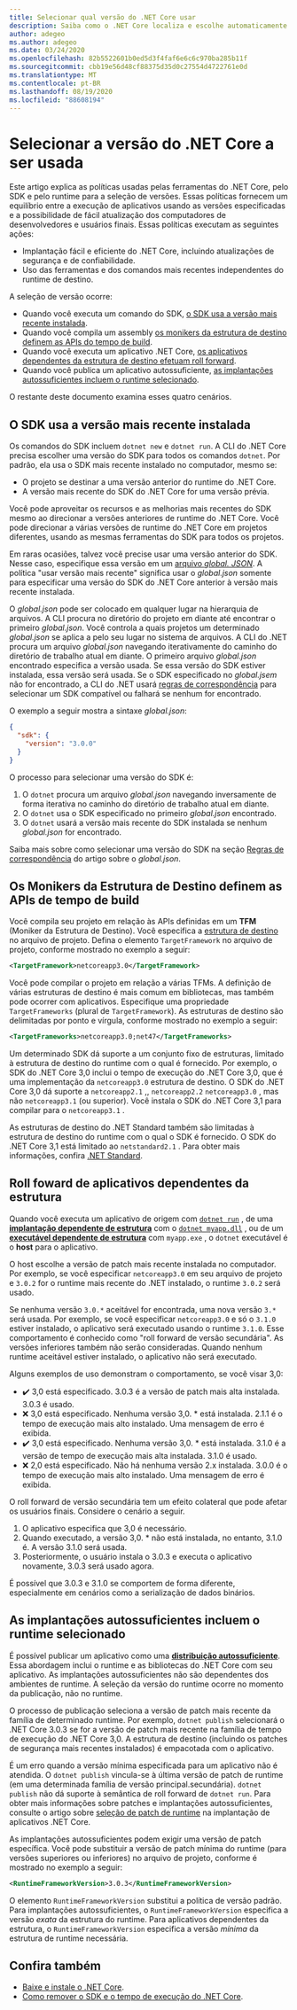 ```yaml
---
title: Selecionar qual versão do .NET Core usar
description: Saiba como o .NET Core localiza e escolhe automaticamente versões de runtime para o seu programa. Além disso, este artigo ensina como forçar uma versão específica.
author: adegeo
ms.author: adegeo
ms.date: 03/24/2020
ms.openlocfilehash: 82b5522601b0ed5d3f4faf6e6c6c970ba285b11f
ms.sourcegitcommit: cbb19e56d48cf88375d35d0c27554d4722761e0d
ms.translationtype: MT
ms.contentlocale: pt-BR
ms.lasthandoff: 08/19/2020
ms.locfileid: "88608194"
---
```

# <a name="select-the-net-core-version-to-use"></a>Selecionar a versão do .NET Core a ser usada

Este artigo explica as políticas usadas pelas ferramentas do .NET Core, pelo SDK e pelo runtime para a seleção de versões. Essas políticas fornecem um equilíbrio entre a execução de aplicativos usando as versões especificadas e a possibilidade de fácil atualização dos computadores de desenvolvedores e usuários finais. Essas políticas executam as seguintes ações:

- Implantação fácil e eficiente do .NET Core, incluindo atualizações de segurança e de confiabilidade.
- Uso das ferramentas e dos comandos mais recentes independentes do runtime de destino.

A seleção de versão ocorre:

- Quando você executa um comando do SDK, [o SDK usa a versão mais recente instalada](#the-sdk-uses-the-latest-installed-version).
- Quando você compila um assembly [os monikers da estrutura de destino definem as APIs do tempo de build](#target-framework-monikers-define-build-time-apis).
- Quando você executa um aplicativo .NET Core, [os aplicativos dependentes da estrutura de destino efetuam roll forward](#framework-dependent-apps-roll-forward).
- Quando você publica um aplicativo autossuficiente, [as implantações autossuficientes incluem o runtime selecionado](#self-contained-deployments-include-the-selected-runtime).

O restante deste documento examina esses quatro cenários.

## <a name="the-sdk-uses-the-latest-installed-version"></a>O SDK usa a versão mais recente instalada

Os comandos do SDK incluem `dotnet new` e `dotnet run`. A CLI do .NET Core precisa escolher uma versão do SDK para todos os comandos `dotnet`. Por padrão, ela usa o SDK mais recente instalado no computador, mesmo se:

- O projeto se destinar a uma versão anterior do runtime do .NET Core.
- A versão mais recente do SDK do .NET Core for uma versão prévia.

Você pode aproveitar os recursos e as melhorias mais recentes do SDK mesmo ao direcionar a versões anteriores de runtime do .NET Core. Você pode direcionar a várias versões de runtime do .NET Core em projetos diferentes, usando as mesmas ferramentas do SDK para todos os projetos.

Em raras ocasiões, talvez você precise usar uma versão anterior do SDK. Nesse caso, especifique essa versão em um [arquivo *global. JSON*](../tools/global-json.md). A política "usar versão mais recente" significa usar o *global.json* somente para especificar uma versão do SDK do .NET Core anterior à versão mais recente instalada.

O *global.json* pode ser colocado em qualquer lugar na hierarquia de arquivos. A CLI procura no diretório do projeto em diante até encontrar o primeiro *global.json*. Você controla a quais projetos um determinado *global.json* se aplica a pelo seu lugar no sistema de arquivos. A CLI do .NET procura um arquivo *global.json* navegando iterativamente do caminho do diretório de trabalho atual em diante. O primeiro arquivo *global.json* encontrado especifica a versão usada. Se essa versão do SDK estiver instalada, essa versão será usada. Se o SDK especificado no *global.jsem* não for encontrado, a CLI do .NET usará [regras de correspondência](../tools/global-json.md#matching-rules) para selecionar um SDK compatível ou falhará se nenhum for encontrado.

O exemplo a seguir mostra a sintaxe *global.json*:

``` json
{
  "sdk": {
    "version": "3.0.0"
  }
}
```

O processo para selecionar uma versão do SDK é:

1. O `dotnet` procura um arquivo *global.json* navegando inversamente de forma iterativa no caminho do diretório de trabalho atual em diante.
1. O `dotnet` usa o SDK especificado no primeiro *global.json* encontrado.
1. O `dotnet` usará a versão mais recente do SDK instalada se nenhum *global.json* for encontrado.

Saiba mais sobre como selecionar uma versão do SDK na seção [Regras de correspondência](../tools/global-json.md#matching-rules) do artigo sobre o *global.json*.

## <a name="target-framework-monikers-define-build-time-apis"></a>Os Monikers da Estrutura de Destino definem as APIs de tempo de build

Você compila seu projeto em relação às APIs definidas em um **TFM** (Moniker da Estrutura de Destino). Você especifica a [estrutura de destino](../../standard/frameworks.md) no arquivo de projeto. Defina o elemento `TargetFramework` no arquivo de projeto, conforme mostrado no exemplo a seguir:

``` xml
<TargetFramework>netcoreapp3.0</TargetFramework>
```

Você pode compilar o projeto em relação a várias TFMs. A definição de várias estruturas de destino é mais comum em bibliotecas, mas também pode ocorrer com aplicativos. Especifique uma propriedade `TargetFrameworks` (plural de `TargetFramework`). As estruturas de destino são delimitadas por ponto e vírgula, conforme mostrado no exemplo a seguir:

``` xml
<TargetFrameworks>netcoreapp3.0;net47</TargetFrameworks>
```

Um determinado SDK dá suporte a um conjunto fixo de estruturas, limitado à estrutura de destino do runtime com o qual é fornecido. Por exemplo, o SDK do .NET Core 3,0 inclui o tempo de execução do .NET Core 3,0, que é uma implementação da `netcoreapp3.0` estrutura de destino. O SDK do .NET Core 3,0 dá suporte a `netcoreapp2.1` ,, `netcoreapp2.2` `netcoreapp3.0` , mas não `netcoreapp3.1` (ou superior). Você instala o SDK do .NET Core 3,1 para compilar para o `netcoreapp3.1` .

As estruturas de destino do .NET Standard também são limitadas à estrutura de destino do runtime com o qual o SDK é fornecido. O SDK do .NET Core 3,1 está limitado ao `netstandard2.1` . Para obter mais informações, confira [.NET Standard](../../standard/net-standard.md).

## <a name="framework-dependent-apps-roll-forward"></a>Roll foward de aplicativos dependentes da estrutura

Quando você executa um aplicativo de origem com [`dotnet run`](../tools/dotnet-run.md) , de uma [**implantação dependente de estrutura**](../deploying/index.md#publish-framework-dependent) com o [`dotnet myapp.dll`](../tools/dotnet.md#description) , ou de um [**executável dependente de estrutura**](../deploying/index.md#publish-framework-dependent) com `myapp.exe` , o `dotnet` executável é o **host** para o aplicativo.

O host escolhe a versão de patch mais recente instalada no computador. Por exemplo, se você especificar `netcoreapp3.0` em seu arquivo de projeto e `3.0.2` for o runtime mais recente do .NET instalado, o runtime `3.0.2` será usado.

Se nenhuma versão `3.0.*` aceitável for encontrada, uma nova versão `3.*` será usada. Por exemplo, se você especificar `netcoreapp3.0` e só o `3.1.0` estiver instalado, o aplicativo será executado usando o runtime `3.1.0`. Esse comportamento é conhecido como "roll forward de versão secundária". As versões inferiores também não serão consideradas. Quando nenhum runtime aceitável estiver instalado, o aplicativo não será executado.

Alguns exemplos de uso demonstram o comportamento, se você visar 3,0:

- ✔️ 3,0 está especificado. 3.0.3 é a versão de patch mais alta instalada. 3.0.3 é usado.
- ❌ 3,0 está especificado. Nenhuma versão 3,0. * está instalada. 2.1.1 é o tempo de execução mais alto instalado. Uma mensagem de erro é exibida.
- ✔️ 3,0 está especificado. Nenhuma versão 3,0. * está instalada. 3.1.0 é a versão de tempo de execução mais alta instalada. 3.1.0 é usado.
- ❌ 2,0 está especificado. Não há nenhuma versão 2.x instalada. 3.0.0 é o tempo de execução mais alto instalado. Uma mensagem de erro é exibida.

O roll forward de versão secundária tem um efeito colateral que pode afetar os usuários finais. Considere o cenário a seguir.

1. O aplicativo especifica que 3,0 é necessário.
2. Quando executado, a versão 3,0. * não está instalada, no entanto, 3.1.0 é. A versão 3.1.0 será usada.
3. Posteriormente, o usuário instala o 3.0.3 e executa o aplicativo novamente, 3.0.3 será usado agora.

É possível que 3.0.3 e 3.1.0 se comportem de forma diferente, especialmente em cenários como a serialização de dados binários.

## <a name="self-contained-deployments-include-the-selected-runtime"></a>As implantações autossuficientes incluem o runtime selecionado

É possível publicar um aplicativo como uma [**distribuição autossuficiente**](../deploying/index.md#publish-self-contained). Essa abordagem inclui o runtime e as bibliotecas do .NET Core com seu aplicativo. As implantações autossuficientes não são dependentes dos ambientes de runtime. A seleção da versão do runtime ocorre no momento da publicação, não no runtime.

O processo de publicação seleciona a versão de patch mais recente da família de determinado runtime. Por exemplo, `dotnet publish` selecionará o .NET Core 3.0.3 se for a versão de patch mais recente na família de tempo de execução do .NET Core 3,0. A estrutura de destino (incluindo os patches de segurança mais recentes instalados) é empacotada com o aplicativo.

É um erro quando a versão mínima especificada para um aplicativo não é atendida. O `dotnet publish` vincula-se à última versão de patch de runtime (em uma determinada família de versão principal.secundária). `dotnet publish` não dá suporte à semântica de roll forward de `dotnet run`. Para obter mais informações sobre patches e implantações autossuficientes, consulte o artigo sobre [seleção de patch de runtime](../deploying/runtime-patch-selection.md) na implantação de aplicativos .NET Core.

As implantações autossuficientes podem exigir uma versão de patch específica. Você pode substituir a versão de patch mínima do runtime (para versões superiores ou inferiores) no arquivo de projeto, conforme é mostrado no exemplo a seguir:

``` xml
<RuntimeFrameworkVersion>3.0.3</RuntimeFrameworkVersion>
```

O elemento `RuntimeFrameworkVersion` substitui a política de versão padrão. Para implantações autossuficientes, o `RuntimeFrameworkVersion` especifica a versão *exata* da estrutura do runtime. Para aplicativos dependentes da estrutura, o `RuntimeFrameworkVersion` especifica a versão *mínima* da estrutura de runtime necessária.

## <a name="see-also"></a>Confira também

- [Baixe e instale o .NET Core](../install/index.yml).
- [Como remover o SDK e o tempo de execução do .NET Core](../install/remove-runtime-sdk-versions.md).
